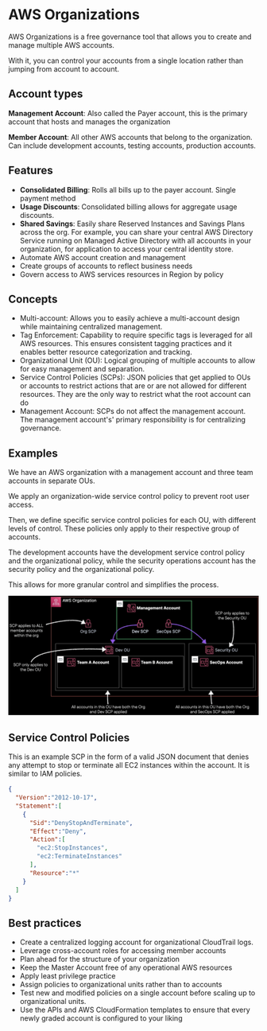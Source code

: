 # AWS Organizations

AWS Organizations is a free governance tool that allows you to create and manage multiple AWS accounts.

With it, you can control your accounts from a single location rather than jumping from account to account.


## Account types

**Management Account**: Also called the Payer account, this is the primary account that hosts and manages the organization

**Member Account**: All other AWS accounts that belong to the organization. Can include development accounts, testing accounts, production accounts.


## Features

- **Consolidated Billing**: Rolls all bills up to the payer account. Single payment method
- **Usage Discounts**: Consolidated billing allows for aggregate usage discounts.
- **Shared Savings**: Easily share Reserved Instances and Savings Plans across the org. For example, you can share your central AWS Directory Service running on Managed Active Directory with all accounts in your organization, for application to access your central identity store.
- Automate AWS account creation and management
- Create groups of accounts to reflect business needs
- Govern access to AWS services resources in Region by policy


## Concepts

- Multi-account: Allows you to easily achieve a multi-account design while maintaining centralized management.
- Tag Enforcement: Capability to require specific tags is leveraged for all AWS resources. This ensures consistent tagging practices and it enables better resource categorization and tracking.
- Organizational Unit (OU): Logical grouping of multiple accounts to allow for easy management and separation.
- Service Control Policies (SCPs): JSON policies that get applied to OUs or accounts to restrict actions that are or are not allowed for different resources. They are the only way to restrict what the root account can do
- Management Account: SCPs do not affect the management account. The management account's' primary responsibility is for centralizing governance.


## Examples

We have an AWS organization with a management account and three team accounts in separate OUs. 

We apply an organization-wide service control policy to prevent root user access.

Then, we define specific service control policies for each OU, with different levels of control. These policies only apply to their respective group of accounts.

The development accounts have the development service control policy and the organizational policy, while the security operations account has the security policy and the organizational policy.

This allows for more granular control and simplifies the process.

![](./images/aws-org.png)


## Service Control Policies

This is an example SCP in the form of a valid JSON document that denies any attempt to stop or terminate all EC2 instances within the account. It is similar to IAM policies.

```json
{
  "Version":"2012-10-17",
  "Statement":[
    {
      "Sid":"DenyStopAndTerminate",
      "Effect":"Deny",
      "Action":[
        "ec2:StopInstances",
        "ec2:TerminateInstances"
      ],
      "Resource":"*"
    }
  ]
}
```


## Best practices

- Create a centralized logging account for organizational CloudTrail logs.
- Leverage cross-account roles for accessing member accounts
- Plan ahead for the structure of your organization
- Keep the Master Account free of any operational AWS resources
- Apply least privilege practice
- Assign policies to organizational units rather than to accounts
- Test new and modified policies on a single account before scaling up to organizational units.
- Use the APIs and AWS CloudFormation templates to ensure that every newly graded account is configured to your liking